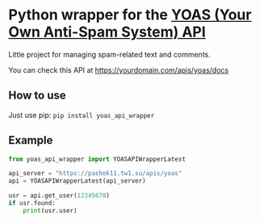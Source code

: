 # Python wrapper for the [YOAS (Your Own Anti-Spam System) API](https://github.com/yourusername/YOAS-API)  
Little project for managing spam-related text and comments.

You can check this API at https://yourdomain.com/apis/yoas/docs
## How to use
Just use pip: `pip install yoas_api_wrapper`
## Example
```python
from yoas_api_wrapper import YOASAPIWrapperLatest

api_server = "https://pashok11.tw1.su/apis/yoas"
api = YOASAPIWrapperLatest(api_server)

usr = api.get_user(12345678)
if usr.found:
    print(usr.user)
```